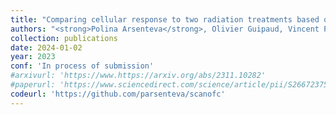 ```yaml
---
title: "Comparing cellular response to two radiation treatments based on key features visualization."
authors: "<strong>Polina Arsenteva</strong>, Olivier Guipaud, Vincent Paget, Morgane Dos Santos, Georges Tarlet, Fabien Milliat, Hervé Cardot, Mohamed Amine Benadjaoud."
collection: publications
date: 2024-01-02
year: 2023
conf: 'In process of submission'
#arxivurl: 'https://www.https://arxiv.org/abs/2311.10282'
#paperurl: 'https://www.sciencedirect.com/science/article/pii/S2667237523000280?utm_campaign=STMJ_AUTH_SERV_PUBLISHED&utm_medium=email&utm_acid=268550789&SIS_ID=&dgcid=STMJ_AUTH_SERV_PUBLISHED&CMX_ID=&utm_in=DM348155&utm_source=AC_'
codeurl: 'https://github.com/parsenteva/scanofc'
---
```

